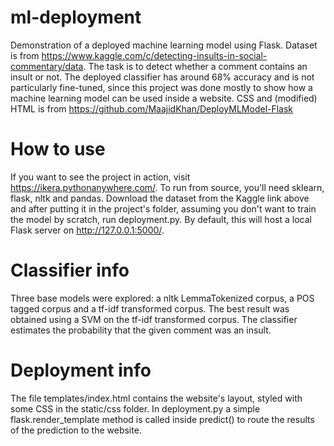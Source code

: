 # ml-deployment
Demonstration of a deployed machine learning model using Flask. Dataset is from https://www.kaggle.com/c/detecting-insults-in-social-commentary/data. The task is to detect whether a comment contains an insult or not. The deployed classifier has around 68% accuracy and is not particularly fine-tuned, since this project was done mostly to show how a machine learning model can be used inside a website. CSS and (modified) HTML is from https://github.com/MaajidKhan/DeployMLModel-Flask
# How to use
If you want to see the project in action, visit https://ikera.pythonanywhere.com/. To run from source, you'll need sklearn, flask, nltk and pandas.  Download the dataset from the Kaggle link above and after putting it in the project's folder, assuming you don't want to train the model by scratch, run deployment.py. By default, this will host a local Flask server on http://127.0.0.1:5000/. 
# Classifier info
Three base models were explored: a nltk LemmaTokenized corpus, a POS tagged corpus and a tf-idf transformed corpus. The best result was obtained using a SVM on the tf-idf transformed corpus. The classifier estimates the probability that the given comment was an insult.
# Deployment info
The file templates/index.html contains the website's layout, styled with some CSS in the static/css folder. In deployment.py a simple flask.render_template method is called inside predict() to route the results of the prediction to the website.
